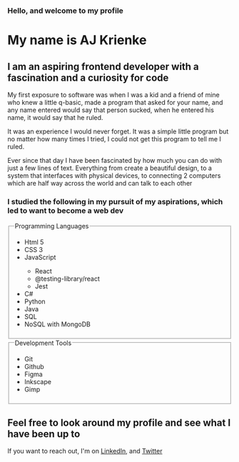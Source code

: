<h3>Hello, and welcome to my profile</h3>
<h1>My name is AJ Krienke</h1>
<h2>
  I am an aspiring frontend developer with a fascination and a curiosity for
  code
</h2>
<p>
  My first exposure to software was when I was a kid and a friend of mine who
  knew a little q-basic, made a program that asked for your name, and any name
  entered would say that person sucked, when he entered his name, it would say that
  he ruled.
</p>
<p>
  It was an experience I would never forget. It was a simple little program but
  no matter how many times I tried, I could not get this program to tell me I
  ruled.
</p>
<p>
  Ever since that day I have been fascinated by how much you can do with just a
  few lines of text. Everything from create a beautiful design, to a system that
  interfaces with physical devices, to connecting 2 computers which are half way
  across the world and can talk to each other
</p>

<h3>
  I studied the following in my pursuit of my aspirations, which led to want to
  become a web dev
</h3>

<fieldset>
  <legend>Programming Languages</legend>
  <ul>
    <li>Html 5</li>
    <li>CSS 3</li>
    <li>JavaScript</li>
    <ul>
      <li>React</li>
      <li>@testing-library/react</li>
      <li>Jest</li>
    </ul>
    <li>C#</li>
    <li>Python</li>
    <li>Java</li>
    <li>SQL</li>
    <li>NoSQL with MongoDB</li>
  </ul>
</fieldset>

<fieldset>
  <legend>Development Tools</legend>
  <ul>
    <li>Git</li>
    <li>Github</li>
    <li>Figma</li>
    <li>Inkscape</li>
    <li>Gimp</li>
  </ul>
</fieldset>

<h2>Feel free to look around my profile and see what I have been up to</h2>
<p>If you want to reach out, I'm on <a title='Opens LinkedIn on my page' href="https://www.linkedin.com/in/aj-krienke-ba6bb1202">LinkedIn</a>, and <a title='opens my twitter profile' href="https://twitter.com/AJ_Krienke">Twitter</a></p>
